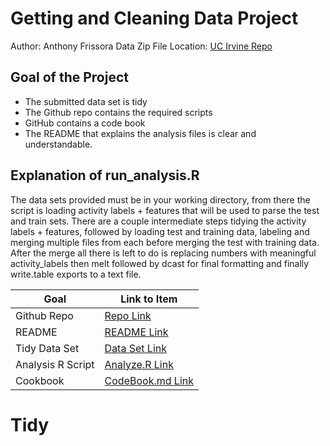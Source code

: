 # Getting and Cleaning Data Project
Author: Anthony Frissora
Data Zip File Location: [UC Irvine Repo](https://d396qusza40orc.cloudfront.net/getdata%2Fprojectfiles%2FUCI%20HAR%20Dataset.zip "Clicking will download the data")

## Goal of the Project
- The submitted data set is tidy
- The Github repo contains the required scripts
- GitHub contains a code book
- The README that explains the analysis files is clear and understandable.

## Explanation of run_analysis.R
The data sets provided must be in your working directory, from there the script is loading activity labels + features that will be used to parse the test and train sets. There are a couple intermediate steps tidying the activity labels + features, followed by loading test and training data, labeling and merging multiple files from each before merging the test with training data. After the merge all there is left to do is replacing numbers with meaningful activity_labels then melt followed by dcast for final formatting and finally write.table exports to a text file.

Goal | Link to Item
--- | ---
Github Repo | [Repo Link](https://github.com/Intradyne/Tidy "Click to go to Repo")
README | [README Link](https://github.com/Intradyne/Tidy/blob/main/README.md "README.md")
Tidy Data Set | [Data Set Link](https://github.com/Intradyne/Tidy/blob/main/tidyData.txt "tidyData.txt")
Analysis R Script | [Analyze.R Link](https://github.com/Intradyne/Tidy/blob/main/run_analysis.R "run_analysis.R")
Cookbook | [CodeBook.md  Link](https://github.com/Intradyne/Tidy/blob/main/CodeBook.md "CodeBook.md")
# Tidy
